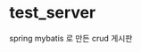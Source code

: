 # test_server
<!-- At now it's Private, becouse it's just hard code... -->
spring mybatis 로 만든 crud 게시판
